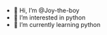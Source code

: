 - 👋 Hi, I’m @Joy-the-boy
- 👀 I’m interested in python
- 🌱 I’m currently learning python

<!---
Joy-the-boy/Joy-the-boy is a ✨ special ✨ repository because its `README.md` (this file) appears on your GitHub profile.
You can click the Preview link to take a look at your changes.
--->
